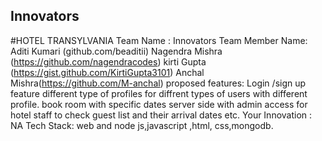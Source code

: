 ## Innovators
#HOTEL TRANSYLVANIA
Team Name : Innovators 
Team Member Name:
Aditi Kumari (github.com/beaditii)
Nagendra Mishra (https://github.com/nagendracodes)
kirti Gupta (https://gist.github.com/KirtiGupta3101)
Anchal Mishra(https://github.com/M-anchal)
proposed features:
Login /sign up feature 
different type of profiles for diffrent types of users with different profile.
book room with specific dates
server side with admin access for hotel staff to check guest list and their arrival dates
etc.
Your Innovation :
NA
Tech Stack:
web and node js,javascript ,html, css,mongodb.
